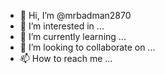 - 👋 Hi, I’m @mrbadman2870
- 👀 I’m interested in ...
- 🌱 I’m currently learning ...
- 💞️ I’m looking to collaborate on ...
- 📫 How to reach me ...

<!---
mrbadman2870/mrbadman2870 is a ✨ special ✨ repository because its `README.md` (this file) appears on your GitHub profile.
You can click the Preview link to take a look at your changes.
--->
